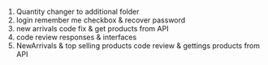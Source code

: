 1. Quantity changer to additional folder
2. login remember me checkbox & recover password
3. new arrivals code fix & get products from API 
4. code review responses & interfaces
5. NewArrivals & top selling products code review & gettings products from API
